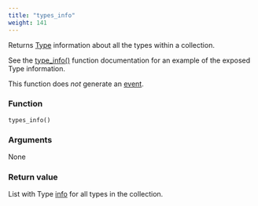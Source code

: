 ```yaml
---
title: "types_info"
weight: 141
---
```


Returns [Type](../../data-types/type) information about all the types within a collection.

See the [type_info()](../type_info) function documentation for an example of the exposed Type information.

This function does *not* generate an [event](../../overview/events).

### Function

`types_info()`

### Arguments

None

### Return value

List with Type [info](../../data-types/info) for all types in the collection.
